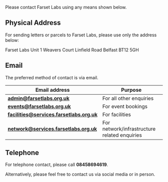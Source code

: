 Please contact Farset Labs using any means shown below.

Physical Address
----------------

For sending letters or parcels to Farset Labs, please use only the address below:

Farset Labs
Unit 1 Weavers Court
Linfield Road
Belfast
BT12 5GH

Email
-----

The preferred method of contact is via email.

|Email address|Purpose|
|-------------|-------|
|**admin@farsetlabs.org.uk**|For all other enquiries|
|**events@farsetlabs.org.uk**|For event bookings|
|**facilities@services.farsetlabs.org.uk**|For facilities|
|**network@services.farsetlabs.org.uk**|For network/infrastructure related enquiries|

Telephone
---------

For telephone contact, please call **08458694619**.

Alternatively, please feel free to contact us via social media or in person.

